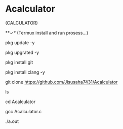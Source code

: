 # Acalculator 

(CALCULATOR)


**✓°  (Termux install and run prosess...)




pkg update -y

pkg upgrated -y

pkg install git

pkg install clang -y 


git clone https://github.com/Jisusaha7431/Acalculator


ls

cd Acalculator


gcc Acalculator.c


./a.out
